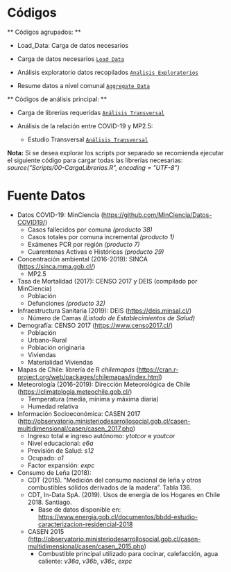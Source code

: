 Códigos
================

** Códigos agrupados: **
* Load_Data: Carga de datos necesarios


* Carga de datos necesarios [`Load Data`](https://github.com/pmbusch/Analisis-COVID-MP2.5/tree/master/Scripts/Load_Data)
* Análisis exploratorio datos recopilados [`Analisis Exploratorios`](https://github.com/pmbusch/Analisis-COVID-MP2.5/tree/master/Scripts/Analisis_Exploratorios)
* Resume datos a nivel comunal [`Aggregate Data`](https://github.com/pmbusch/Analisis-COVID-MP2.5/tree/master/Scripts/Aggregate_Data)

** Códigos de análisis principal: **
* Carga de librerias requeridas [`Análisis Transversal`](https://github.com/pmbusch/Analisis-COVID-MP2.5/tree/master/Scripts/05-AnalisisTransversal.R)


* Análisis de la relación entre COVID-19 y MP2.5:
	* Estudio Transversal [`Análisis Transversal`](https://github.com/pmbusch/Analisis-COVID-MP2.5/tree/master/Scripts/05-AnalisisTransversal.R)

**Nota:** Si se desea explorar los scripts por separado se recomienda ejecutar el siguiente código para cargar todas las librerías necesarias: *source("Scripts/00-CargaLibrerias.R", encoding = "UTF-8")*

# Fuente Datos
* Datos COVID-19: MinCiencia (https://github.com/MinCiencia/Datos-COVID19/)
	* Casos fallecidos por comuna *(producto 38)*
	* Casos totales por comuna incremental *(producto 1)*
	* Exámenes PCR por región *(producto 7)*
	* Cuarentenas Activas e Históricas *(producto 29)*
* Concentración ambiental (2016-2019): SINCA (https://sinca.mma.gob.cl/)
	* MP2.5
* Tasa de Mortalidad (2017): CENSO 2017 y DEIS (compilado por MinCiencia)
	* Población 
	* Defunciones *(producto 32)*
* Infraestructura Sanitaria (2019): DEIS (https://deis.minsal.cl/)
	* Número de Camas *(Listado de Establecimientos de Salud)*
* Demografía: CENSO 2017 (https://www.censo2017.cl/)
	* Población
	* Urbano-Rural
	* Población originaria
	* Viviendas
	* Materialidad Viviendas
* Mapas de Chile: librería de R *chilemapas* (https://cran.r-project.org/web/packages/chilemapas/index.html)
* Meteorología (2016-2019): Dirección Meteorológica de Chile (https://climatologia.meteochile.gob.cl/)
	* Temperatura (media, mínima y máxima diaria)
	* Humedad relativa
* Información Socioeconómica: CASEN 2017 (http://observatorio.ministeriodesarrollosocial.gob.cl/casen-multidimensional/casen/casen_2017.php)
	* Ingreso total e ingreso autónomo: *ytotcor* e *yautcor*
	* Nivel educacional: *e6a* 
	* Previsión de Salud: *s12* 
	* Ocupado: *o1*
	* Factor expansión: *expc*
* Consumo de Leña (2018): 
	* CDT (2015). "Medición del consumo nacional de leña y otros combustibles sólidos derivados de la madera”. Tabla 136.
	* CDT, In-Data SpA. (2019). Usos de energía de los Hogares en Chile 2018. Santiago.
		* Base de datos disponible en: https://www.energia.gob.cl/documentos/bbdd-estudio-caracterizacion-residencial-2018
	* CASEN 2015 (http://observatorio.ministeriodesarrollosocial.gob.cl/casen-multidimensional/casen/casen_2015.php)
		* Combustible principal utilizado para cocinar, calefacción, agua caliente: *v36a*, *v36b*, *v36c*, *expc*
